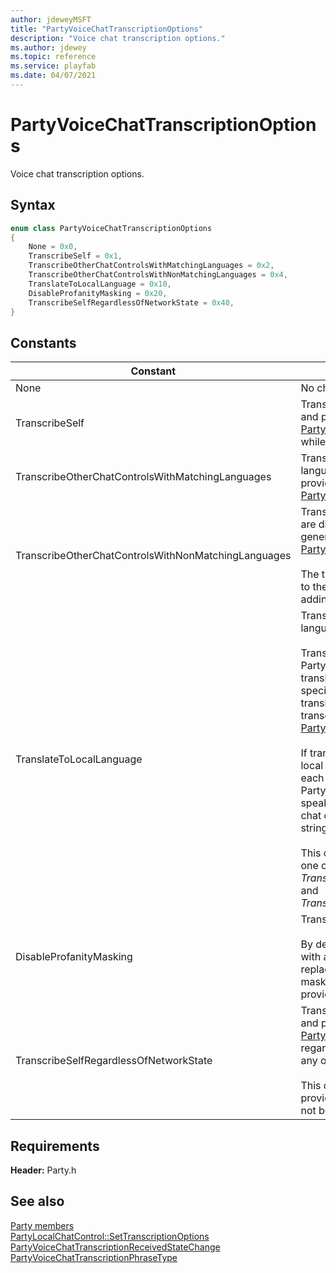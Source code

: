 ```yaml
---
author: jdeweyMSFT
title: "PartyVoiceChatTranscriptionOptions"
description: "Voice chat transcription options."
ms.author: jdewey
ms.topic: reference
ms.service: playfab
ms.date: 04/07/2021
---
```


# PartyVoiceChatTranscriptionOptions  

Voice chat transcription options.    

## Syntax  
  
```cpp
enum class PartyVoiceChatTranscriptionOptions    
{  
    None = 0x0,  
    TranscribeSelf = 0x1,  
    TranscribeOtherChatControlsWithMatchingLanguages = 0x2,  
    TranscribeOtherChatControlsWithNonMatchingLanguages = 0x4,  
    TranslateToLocalLanguage = 0x10,  
    DisableProfanityMasking = 0x20,  
    TranscribeSelfRegardlessOfNetworkState = 0x40,  
}  
```  
  
## Constants  
  
| Constant | Description |
| --- | --- |
| None | No chat controls will be transcribed. |  
| TranscribeSelf | Transcriptions of the local chat control will be generated and provided to the same local chat control via [PartyVoiceChatTranscriptionReceivedStateChange](../structs/partyvoicechattranscriptionreceivedstatechange.md) events while in a network with at least one other chat control. |  
| TranscribeOtherChatControlsWithMatchingLanguages | Transcriptions of other chat controls with the same language as the local chat control will be generated and provided to the local chat control via [PartyVoiceChatTranscriptionReceivedStateChange](../structs/partyvoicechattranscriptionreceivedstatechange.md) events. |  
| TranscribeOtherChatControlsWithNonMatchingLanguages | Transcriptions of other chat controls with languages that are different from the local chat control's language will be generated and provided to the local chat control via [PartyVoiceChatTranscriptionReceivedStateChange](../structs/partyvoicechattranscriptionreceivedstatechange.md) events.<br/><br/> The transcriptions are not translated by default. Translation to the local chat control's language can also be enabled by adding *TranslateToLocalLanguage*. |  
| TranslateToLocalLanguage | Transcriptions will be translated to the local chat control's language.<br/><br/> Transcriptions generated as specified via other PartyVoiceChatTranscriptionOptions values will be translated into the local chat control's language, which is specified by [PartyLocalChatControl::GetLanguage()](../classes/PartyLocalChatControl/methods/partylocalchatcontrol_getlanguage.md). The translations will be provided in addition to the original transcription via [PartyVoiceChatTranscriptionReceivedStateChange](../structs/partyvoicechattranscriptionreceivedstatechange.md) events. <br /><br /> If translation is enabled, a translation corresponding to the local chat control's language will always be provided in each resulting PartyVoiceChatTranscriptionReceivedStateChange. If the speaking chat control's language is the same as the local chat control's language, the transcription and translation strings will be identical.   <br /><br /> This option will have no effect unless also combined with one or more of *TranscribeSelf*, *TranscribeOtherChatControlsWithMatchingLanguages*, and *TranscribeOtherChatControlsWithNonMatchingLanguages*. |  
| DisableProfanityMasking | Transcriptions will be provided without masking profanity.<br/><br/> By default, profanity is masked by replacing each character with an asterisk. For instance, a 4-letter profanity is replaced with "****". When this option is enabled, no masking will be applied to profanity; the raw text will be provided. |  
| TranscribeSelfRegardlessOfNetworkState | Transcriptions of the local chat control will be generated and provided to the same local chat control via [PartyVoiceChatTranscriptionReceivedStateChange](../structs/partyvoicechattranscriptionreceivedstatechange.md) regardless of whether the chat control is in a network with any other chat controls.<br/><br/> This option overrides *TranscribeSelf*. This option is provided for backwards compatibility and typically should not be used. |  
  
  
## Requirements  
  
**Header:** Party.h
  
## See also  
[Party members](../party_members.md)  
[PartyLocalChatControl::SetTranscriptionOptions](../classes/PartyLocalChatControl/methods/partylocalchatcontrol_settranscriptionoptions.md)  
[PartyVoiceChatTranscriptionReceivedStateChange](../structs/partyvoicechattranscriptionreceivedstatechange.md)  
[PartyVoiceChatTranscriptionPhraseType](partyvoicechattranscriptionphrasetype.md)
  
  
